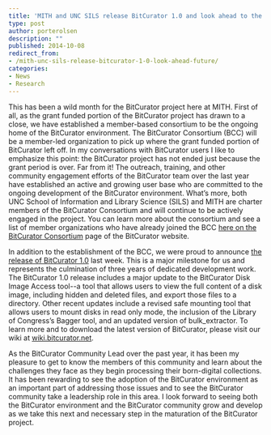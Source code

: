 ```yaml
---
title: 'MITH and UNC SILS release BitCurator 1.0 and look ahead to the future'
type: post
author: porterolsen
description: ""
published: 2014-10-08
redirect_from: 
- /mith-unc-sils-release-bitcurator-1-0-look-ahead-future/
categories:
- News
- Research
---
```

This has been a wild month for the BitCurator project here at MITH. First of all, as the grant funded portion of the BitCurator project has drawn to a close, we have established a member-based consortium to be the ongoing home of the BitCurator environment. The BitCurator Consortium (BCC) will be a member-led organization to pick up where the grant funded portion of BitCurator left off. In my conversations with BitCurator users I like to emphasize this point: the BitCurator project has not ended just because the grant period is over. Far from it! The outreach, training, and other community engagement efforts of the BitCurator team over the last year have established an active and growing user base who are committed to the ongoing development of the BitCurator environment. What’s more, both UNC School of Information and Library Science (SILS) and MITH are charter members of the BitCurator Consortium and will continue to be actively engaged in the project. You can learn more about the consortium and see a list of member organizations who have already joined the BCC [here on the BitCurator Consortium](http://www.bitcurator.net/bitcurator-consortium/) page of the BitCurator website.

In addition to the establishment of the BCC, we were proud to announce [the release of BitCurator 1.0](http://www.umdrightnow.umd.edu/news/umd-releases-digital-forensic-software-libraries) last week. This is a major milestone for us and represents the culmination of three years of dedicated development work. The BitCurator 1.0 release includes a major update to the BitCurator Disk Image Access tool--a tool that allows users to view the full content of a disk image, including hidden and deleted files, and export those files to a directory. Other recent updates include a revised safe mounting tool that allows users to mount disks in read only mode, the inclusion of the Library of Congress’s Bagger tool, and an updated version of bulk_extractor. To learn more and to download the latest version of BitCurator, please visit our wiki at [wiki.bitcurator.net](http://wiki.bitcurator.net/index.php?title=Main_Page).

As the BitCurator Community Lead over the past year, it has been my pleasure to get to know the members of this community and learn about the challenges they face as they begin processing their born-digital collections. It has been rewarding to see the adoption of the BitCurator environment as an important part of addressing those issues and to see the BitCurator community take a leadership role in this area. I look forward to seeing both the BitCurator environment and the BitCurator community grow and develop as we take this next and necessary step in the maturation of the BitCurator project.
